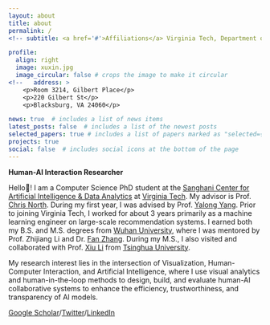 ```yaml
---
layout: about
title: about
permalink: /
<!-- subtitle: <a href='#'>Affiliations</a> Virginia Tech, Department of Computer Science -->

profile:
  align: right
  image: xuxin.jpg
  image_circular: false # crops the image to make it circular
<!--   address: >
    <p>Room 3214, Gilbert Place</p>
    <p>220 Gilbert St</p>
    <p>Blacksburg, VA 24060</p> 

news: true  # includes a list of news items
latest_posts: false  # includes a list of the newest posts
selected_papers: true # includes a list of papers marked as "selected={true}"
projects: true
social: false  # includes social icons at the bottom of the page
---
```


<!-- How to pronouce my first name: "<b>Shesing</b>". -->
<b>Human-AI Interaction Researcher</b>

Hello👋! I am a Computer Science PhD student at the [Sanghani Center for Artificial Intelligence & Data Analytics](https://sanghani.cs.vt.edu/about/) at [Virginia Tech](https://www.vt.edu/). My advisor is Prof. [Chris North](https://people.cs.vt.edu/north/). During my first year, I was advised by Prof. [Yalong Yang](https://ivi.cc.gatech.edu/people.html). Prior to joining Virginia Tech, I worked for about 3 years primarily as a machine learning engineer on large-scale recommendation systems. I earned both my B.S. and M.S. degrees from [Wuhan University](https://en.whu.edu.cn/), where I was mentored by Prof. Zhijiang Li and Dr. [Fan Zhang](https://scholar.google.com/citations?user=K3SZuHIAAAAJ&hl=en). During my M.S., I also visited and collaborated with Prof. [Xiu Li](https://scholar.google.com/citations?user=Xrh1OIUAAAAJ&hl=en) from [Tsinghua University](https://www.tsinghua.edu.cn/en/).

My research interest lies in the intersection of Visualization, Human-Computer Interaction, and Artificial Intelligence, where I use visual analytics and human-in-the-loop methods to design, build, and evaluate human-AI collaborative systems to enhance the efficiency, trustworthiness, and transparency of AI models. 

<!-- Last summer, I was a visiting PhD student in the [HCIE Group](https://hcie.csail.mit.edu/) at CSAIL, MIT. -->

<!-- With three years in top tech companies, I am a <b>full-stack developer</b> and <b>AI Applied Researcher</b>. My current research lies on <b>Information Visualization</b>, <b>Immersive Analytics</b>, and <b>Human-AI Interaction</b>. 

Furthermore, as a <b>HCI researcher</b>, I firmly place humans at the core. My ultimate goal is <b>equip individuals</b> with the capability to comprehensively comprehend and effectively derive insights from <b>vast multimodal information and environments</b>, achieved through the synergistic integration of AI and visualization techniques. -->

[Google Scholar](https://scholar.google.com/citations?user=2mxFqi0AAAAJ&hl=en)/[Twitter](https://twitter.com/TangXuxin)/[LinkedIn](https://www.linkedin.com/in/xuxin-tang-45a27484/)

<!-- The focal point of my current projects is to equip individuals with the capability to comprehensively comprehend and effectively derive insights from <b>vast multimodal information</b>, achieved through the synergistic integration of AI and visualization techniques. -->



